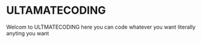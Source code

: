 # ULTAMATECODING 
Welcom to ULTMATECODING here you can code whatever you want literally anyting you want
